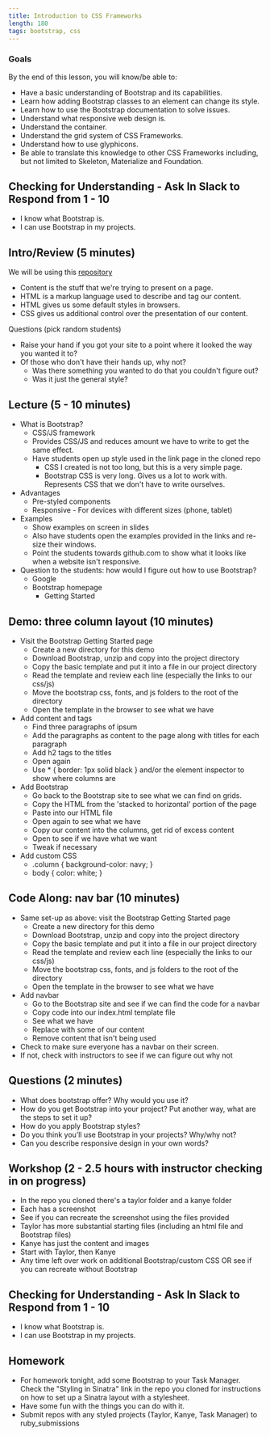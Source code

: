 ```yaml
---
title: Introduction to CSS Frameworks
length: 180
tags: bootstrap, css
---
```


###  Goals

By the end of this lesson, you will know/be able to:

* Have a basic understanding of Bootstrap and its capabilities.
* Learn how adding Bootstrap classes to an element can change its style.
* Learn how to use the Bootstrap documentation to solve issues.
* Understand what responsive web design is.
* Understand the container.
* Understand the grid system of CSS Frameworks.
* Understand how to use glyphicons.
* Be able to translate this knowledge to other CSS Frameworks including, but not limited to Skeleton, Materialize and Foundation.

## Checking for Understanding - Ask In Slack to Respond from 1 - 10

* I know what Bootstrap is.
* I can use Bootstrap in my projects.

## Intro/Review (5 minutes)

We will be using this [repository](https://github.com/s-espinosa/styling_with_bootstrap)

* Content is the stuff that we're trying to present on a page.
* HTML is a markup language used to describe and tag our content.
* HTML gives us some default styles in browsers.
* CSS gives us additional control over the presentation of our content.

Questions (pick random students)

* Raise your hand if you got your site to a point where it looked the way you wanted it to?
* Of those who don't have their hands up, why not?
    * Was there something you wanted to do that you couldn't figure out?
    * Was it just the general style?

## Lecture (5 - 10 minutes)

* What is Bootstrap?
    * CSS/JS framework
    * Provides CSS/JS and reduces amount we have to write to get the same effect.
    * Have students open up style used in the link page in the cloned repo
        * CSS I created is not too long, but this is a very simple page.
        * Bootstrap CSS is very long. Gives us a lot to work with. Represents CSS that we don't have to write ourselves.
* Advantages
    * Pre-styled components
    * Responsive - For devices with different sizes (phone, tablet)
* Examples
    * Show examples on screen in slides
    * Also have students open the examples provided in the links and re-size their windows.
    * Point the students towards github.com to show what it looks like when a website isn't responsive.
* Question to the students: how would I figure out how to use Bootstrap?
    * Google
    * Bootstrap homepage
        * Getting Started

## Demo: three column layout (10 minutes)
* Visit the Bootstrap Getting Started page
    * Create a new directory for this demo
    * Download Bootstrap, unzip and copy into the project directory
    * Copy the basic template and put it into a file in our project directory
    * Read the template and review each line (especially the links to our css/js)
    * Move the bootstrap css, fonts, and js folders to the root of the directory
    * Open the template in the browser to see what we have
* Add content and tags
    * Find three paragraphs of ipsum
    * Add the paragraphs as content to the page along with titles for each paragraph
    * Add h2 tags to the titles
    * Open again
    * Use * { border: 1px solid black } and/or the element inspector to show where columns are
* Add Bootstrap
    * Go back to the Bootstrap site to see what we can find on grids.
    * Copy the HTML from the 'stacked to horizontal' portion of the page
    * Paste into our HTML file
    * Open again to see what we have
    * Copy our content into the columns, get rid of excess content
    * Open to see if we have what we want
    * Tweak if necessary
* Add custom CSS
    * .column { background-color: navy; }
    * body { color: white; }

## Code Along: nav bar (10 minutes)
* Same set-up as above: visit the Bootstrap Getting Started page
    * Create a new directory for this demo
    * Download Bootstrap, unzip and copy into the project directory
    * Copy the basic template and put it into a file in our project directory
    * Read the template and review each line (especially the links to our css/js)
    * Move the bootstrap css, fonts, and js folders to the root of the directory
    * Open the template in the browser to see what we have
* Add navbar
    * Go to the Bootstrap site and see if we can find the code for a navbar
    * Copy code into our index.html template file
    * See what we have
    * Replace with some of our content
    * Remove content that isn't being used
* Check to make sure everyone has a navbar on their screen.
* If not, check with instructors to see if we can figure out why not

## Questions (2 minutes)
* What does bootstrap offer? Why would you use it?
* How do you get Bootstrap into your project? Put another way, what are the steps to set it up?
* How do you apply Bootstrap styles?
* Do you think you’ll use Bootstrap in your projects? Why/why not?
* Can you describe responsive design in your own words?

## Workshop (2 - 2.5 hours with instructor checking in on progress)

* In the repo you cloned there's a taylor folder and a kanye folder
* Each has a screenshot
* See if you can recreate the screenshot using the files provided
* Taylor has more substantial starting files (including an html file and Bootstrap files)
* Kanye has just the content and images
* Start with Taylor, then Kanye
* Any time left over work on additional Bootstrap/custom CSS OR see if you can recreate without Bootstrap

## Checking for Understanding - Ask In Slack to Respond from 1 - 10

* I know what Bootstrap is.
* I can use Bootstrap in my projects.

## Homework

* For homework tonight, add some Bootstrap to your Task Manager. Check the "Styling in Sinatra" link in the repo you cloned for instructions on how to set up a Sinatra layout with a stylesheet.
* Have some fun with the things you can do with it.
* Submit repos with any styled projects (Taylor, Kanye, Task Manager) to ruby_submissions
